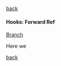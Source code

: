 [back](../README.md)

#### Hooks: Forward Ref

[Branch](https://github.com/nygilgp/learn-patterns-designs-multi/tree/forward-ref)

Here we

[back](../README.md)
